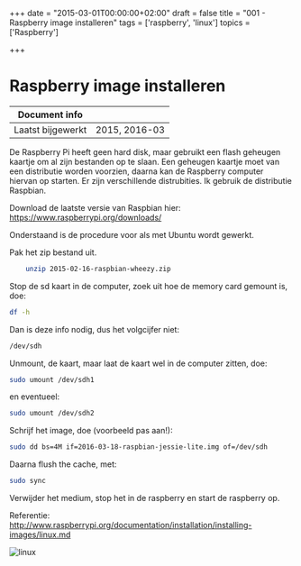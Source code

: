 +++
date = "2015-03-01T00:00:00+02:00"
draft = false
title = "001 - Raspberry image installeren"
tags = ['raspberry', 'linux']
topics = ['Raspberry']

+++

# Raspberry image installeren


| Document info       |                   |
|---------------------|-------------------|
| Laatst bijgewerkt   | 2015, 2016-03     |


De Raspberry Pi heeft geen hard disk, maar gebruikt een flash geheugen kaartje
om al zijn bestanden op te slaan. Een geheugen kaartje moet van een distributie
worden voorzien, daarna  kan de Raspberry computer hiervan op starten.  Er zijn
verschillende distrubities. Ik gebruik de distributie Raspbian. 

Download de laatste versie van Raspbian hier: https://www.raspberrypi.org/downloads/

Onderstaand is de procedure voor als met Ubuntu wordt gewerkt. 

Pak het zip bestand uit.
```bash
    unzip 2015-02-16-raspbian-wheezy.zip
```
Stop de sd kaart in de computer, zoek uit hoe de memory card gemount is, doe:
```bash
df -h
```
Dan is deze info nodig, dus het volgcijfer niet:
```bash
/dev/sdh
```


Unmount, de kaart, maar laat de kaart wel in de computer zitten, doe:
```bash
sudo umount /dev/sdh1
```
en eventueel:
```bash
sudo umount /dev/sdh2
```
Schrijf het image, doe (voorbeeld pas aan!):
```bash
sudo dd bs=4M if=2016-03-18-raspbian-jessie-lite.img of=/dev/sdh
```

Daarna flush the cache, met:
```bash
sudo sync
```
Verwijder het medium, stop het in de raspberry en start de raspberry op.

Referentie:
http://www.raspberrypi.org/documentation/installation/installing-images/linux.md


![linux](/img/logo_linux.jpg)

